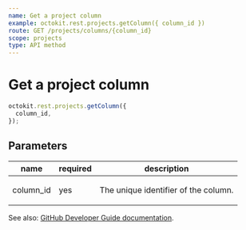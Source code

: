 ```yaml
---
name: Get a project column
example: octokit.rest.projects.getColumn({ column_id })
route: GET /projects/columns/{column_id}
scope: projects
type: API method
---
```


# Get a project column

```js
octokit.rest.projects.getColumn({
  column_id,
});
```

## Parameters

<table>
  <thead>
    <tr>
      <th>name</th>
      <th>required</th>
      <th>description</th>
    </tr>
  </thead>
  <tbody>
    <tr><td>column_id</td><td>yes</td><td>

The unique identifier of the column.

</td></tr>
  </tbody>
</table>

See also: [GitHub Developer Guide documentation](https://docs.github.com/rest/reference/projects#get-a-project-column).

